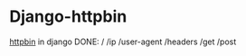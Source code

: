 # Django-httpbin
[httpbin](https://github.com/Runscope/httpbin) in django
DONE:
/
/ip
/user-agent
/headers
/get
/post
